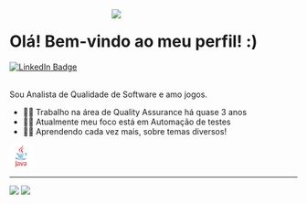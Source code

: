 <img src = "banner.gif" width = "325px" align = "right">

# Olá! Bem-vindo ao meu perfil! :)
  <div id="badges">
  <a href = "https://github.com/vladmirprates">
    <img src="https://img.shields.io/badge/LinkedIn-blue?style=for-the-badge&logo=linkedin&logoColor=white" alt="LinkedIn Badge"/>
  </a>
</div>
<br>

Sou Analista de Qualidade de Software e amo jogos.

- 👩‍💻 Trabalho na área de Quality Assurance há quase 3 anos
- 👩‍💻 Atualmente meu foco está em Automação de testes
- 👩‍💻 Aprendendo cada vez mais, sobre temas diversos!
<div>
  <img src="https://github.com/devicons/devicon/blob/master/icons/java/java-original-wordmark.svg" title="Java" alt="Java" width="40" height="40"/>&nbsp;
</div>

---


<div align = "left">
<img height = "175em" src="https://github-readme-stats.vercel.app/api/top-langs/?username=vladmirprates&show_icons=true&theme=bear&count_private=true"/>
<img height = "175em" src="https://github-readme-stats.vercel.app/api?username=vladmirprates&show_icons=true&show_icons=true&theme=bear&count_private=true" />
</div>
